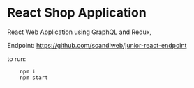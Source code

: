 # React Shop Application

React Web Application using GraphQL and Redux,

Endpoint: https://github.com/scandiweb/junior-react-endpoint

to run:

```
    npm i
    npm start
```

